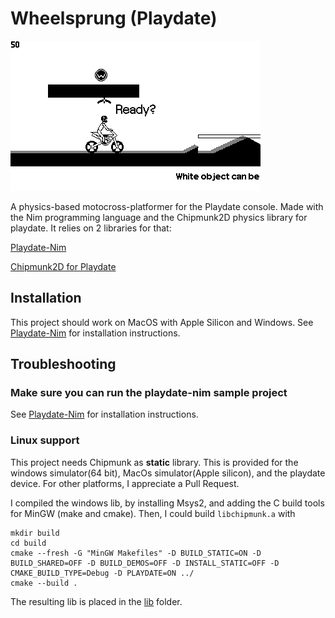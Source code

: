 # Wheelsprung (Playdate)

![Screenshot](screenshots/wheelsprung_gameplay.gif)


A physics-based motocross-platformer for the Playdate console. Made with the Nim programming language and the Chipmunk2D physics library for playdate. It relies on 2 libraries for that:

[Playdate-Nim][pdnim]

[Chipmunk2D for Playdate](https://github.com/samdze/chipmunk-2d)

## Installation
This project should work on MacOS with Apple Silicon and Windows. See [Playdate-Nim][pdnim] for installation instructions.


## Troubleshooting


### Make sure you can run the playdate-nim sample project
See [Playdate-Nim][pdnim] for installation instructions.

### Linux support
This project needs Chipmunk as **static** library. This is provided for the windows simulator(64 bit), MacOs simulator(Apple silicon), and the playdate device. For other platforms, I appreciate a Pull Request.

I compiled the windows lib, by installing Msys2, and adding the C build tools for MinGW (make and cmake). Then, I could build `libchipmunk.a` with 

```
mkdir build
cd build
cmake --fresh -G "MinGW Makefiles" -D BUILD_STATIC=ON -D BUILD_SHARED=OFF -D BUILD_DEMOS=OFF -D INSTALL_STATIC=OFF -D CMAKE_BUILD_TYPE=Debug -D PLAYDATE=ON ../
cmake --build .
```

The resulting lib is placed in the [lib](./lib) folder.


[pdnim]: https://github.com/samdze/playdate-nim/tree/main/playdate_example